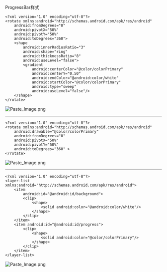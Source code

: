 ProgressBar样式
~~~
<?xml version="1.0" encoding="utf-8"?>
<rotate xmlns:android="http://schemas.android.com/apk/res/android"
    android:fromDegrees="0"
    android:pivotX="50%"
    android:pivotY="50%"
    android:toDegrees="360">
    <shape
        android:innerRadiusRatio="3"
        android:shape="ring"
        android:thicknessRatio="8"
        android:useLevel="false">
        <gradient
            android:centerColor="@color/colorPrimary"
            android:centerY="0.50"
            android:endColor="@android:color/white"
            android:startColor="@color/colorPrimary"
            android:type="sweep"
            android:useLevel="false"/>
    </shape>
</rotate>
~~~

![Paste_Image.png](http://upload-images.jianshu.io/upload_images/1678789-35c8085952486447.png?imageMogr2/auto-orient/strip%7CimageView2/2/w/1240)
___
~~~
<?xml version="1.0" encoding="utf-8"?>
<rotate xmlns:android="http://schemas.android.com/apk/res/android"
    android:drawable="@color/colorPrimary"
    android:fromDegrees="0"
    android:pivotX="50%"
    android:pivotY="50%"
    android:toDegrees="360" >
</rotate>
~~~

![Paste_Image.png](http://upload-images.jianshu.io/upload_images/1678789-1d0725856649f941.png?imageMogr2/auto-orient/strip%7CimageView2/2/w/1240)
___
~~~
<?xml version="1.0" encoding="utf-8"?>
<layer-list xmlns:android="http://schemas.android.com/apk/res/android">
    <item
        android:id="@android:id/background">
        <clip>
            <shape>
                <solid android:color="@android:color/white"/>
            </shape>
        </clip>
    </item>
    <item android:id="@android:id/progress">
        <clip>
            <shape>
                <solid android:color="@color/colorPrimary"/>
            </shape>
        </clip>
    </item>
</layer-list>  
~~~
![Paste_Image.png](http://upload-images.jianshu.io/upload_images/1678789-a270303edcfd71f4.png?imageMogr2/auto-orient/strip%7CimageView2/2/w/1240)













